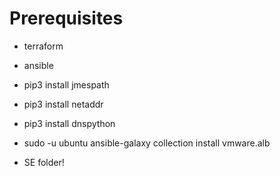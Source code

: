 # Prerequisites
- terraform
- ansible
- pip3 install jmespath
- pip3 install netaddr
- pip3 install dnspython
- sudo -u ubuntu ansible-galaxy collection install vmware.alb


- SE folder!